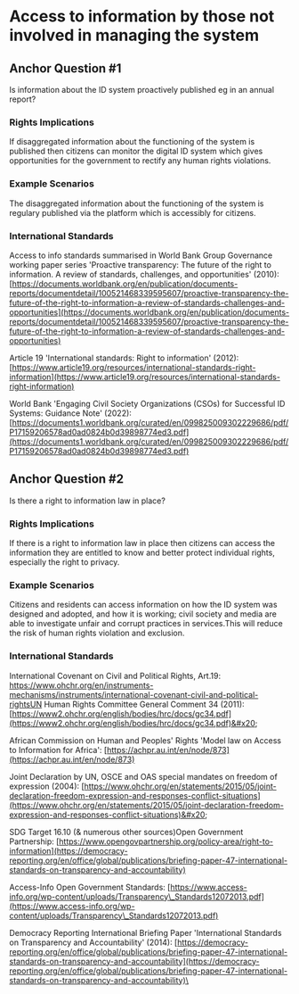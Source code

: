 # Access to information by those not involved in managing the system

## Anchor Question #1

Is information about the ID system proactively published eg in an annual report?

### Rights Implications

If disaggregated information about the functioning of the system is published then citizens can monitor the digital ID system which gives opportunities for the government to rectify any human rights violations.

### Example Scenarios

The disaggregated information about the functioning of the system is regulary published via the platform which is accessibly for citizens.

### International Standards

Access to info standards summarised in World Bank Group Governance working paper series 'Proactive transparency: The future of the right to information. A review of standards, challenges, and opportunities' (2010): [https://documents.worldbank.org/en/publication/documents-reports/documentdetail/100521468339595607/proactive-transparency-the-future-of-the-right-to-information-a-review-of-standards-challenges-and-opportunities](https://documents.worldbank.org/en/publication/documents-reports/documentdetail/100521468339595607/proactive-transparency-the-future-of-the-right-to-information-a-review-of-standards-challenges-and-opportunities)

Article 19 'International standards: Right to information' (2012): [https://www.article19.org/resources/international-standards-right-information](https://www.article19.org/resources/international-standards-right-information)

World Bank 'Engaging Civil Society Organizations (CSOs) for Successful ID Systems: Guidance Note' (2022): [https://documents1.worldbank.org/curated/en/099825009302229686/pdf/P17159206578ad0ad0824b0d39898774ed3.pdf](https://documents1.worldbank.org/curated/en/099825009302229686/pdf/P17159206578ad0ad0824b0d39898774ed3.pdf)



## Anchor Question #2

Is there a right to information law in place?

### Rights Implications

If there is a right to information law in place then citizens can access the information they are entitled to know and better protect individual rights, especially the right to privacy.

### Example Scenarios

Citizens and residents can access information on how the ID system was designed and adopted, and how it is working; civil society and media are able to investigate unfair and corrupt practices in services.This will reduce the risk of human rights violation and exclusion.

### International Standards

International Covenant on Civil and Political Rights, Art.19: https://www.ohchr.org/en/instruments-mechanisms/instruments/international-covenant-civil-and-political-rightsUN Human Rights Committee General Comment 34 (2011): [https://www2.ohchr.org/english/bodies/hrc/docs/gc34.pdf](https://www2.ohchr.org/english/bodies/hrc/docs/gc34.pdf)&#x20;

African Commission on Human and Peoples' Rights  'Model law on Access to Information for Africa': [https://achpr.au.int/en/node/873](https://achpr.au.int/en/node/873)

Joint Declaration by UN, OSCE and OAS special mandates on freedom of expression (2004): [https://www.ohchr.org/en/statements/2015/05/joint-declaration-freedom-expression-and-responses-conflict-situations](https://www.ohchr.org/en/statements/2015/05/joint-declaration-freedom-expression-and-responses-conflict-situations)&#x20;

SDG Target 16.10 (& numerous other sources)Open Government Partnership: [https://www.opengovpartnership.org/policy-area/right-to-information](https://democracy-reporting.org/en/office/global/publications/briefing-paper-47-international-standards-on-transparency-and-accountability)

Access-Info Open Government Standards: [https://www.access-info.org/wp-content/uploads/Transparency\_Standards12072013.pdf](https://www.access-info.org/wp-content/uploads/Transparency\_Standards12072013.pdf)

Democracy Reporting International Briefing Paper 'International Standards on Transparency and Accountability' (2014): [https://democracy-reporting.org/en/office/global/publications/briefing-paper-47-international-standards-on-transparency-and-accountability](https://democracy-reporting.org/en/office/global/publications/briefing-paper-47-international-standards-on-transparency-and-accountability)\
